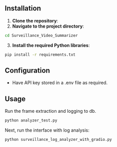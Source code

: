 
## Installation
1. **Clone the repository**:
2. **Navigate to the project directory**:
  ```bash
  cd Surveillance_Video_Summarizer
  ```
3. **Install the required Python libraries**:
```bash
pip install -r requirements.txt
```
## **Configuration**
- Have API key stored in a .env file as required.
## **Usage**
Run the frame extraction and logging to db.
```bash
python analyzer_test.py
```
Next, run the interface with log analysis:
```bash
python surveillance_log_analyzer_with_gradio.py
```
